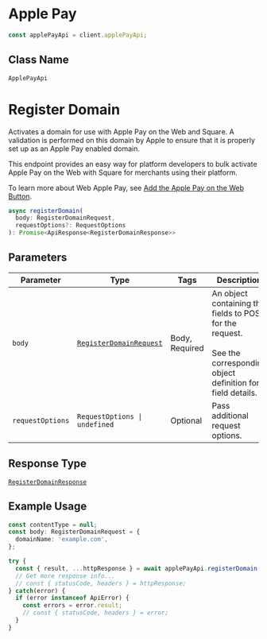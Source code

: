 # Apple Pay

```ts
const applePayApi = client.applePayApi;
```

## Class Name

`ApplePayApi`


# Register Domain

Activates a domain for use with Apple Pay on the Web and Square. A validation
is performed on this domain by Apple to ensure that it is properly set up as
an Apple Pay enabled domain.

This endpoint provides an easy way for platform developers to bulk activate
Apple Pay on the Web with Square for merchants using their platform.

To learn more about Web Apple Pay, see
[Add the Apple Pay on the Web Button](../../https://developer.squareup.com/docs/payment-form/add-digital-wallets/apple-pay).

```ts
async registerDomain(
  body: RegisterDomainRequest,
  requestOptions?: RequestOptions
): Promise<ApiResponse<RegisterDomainResponse>>
```

## Parameters

| Parameter | Type | Tags | Description |
|  --- | --- | --- | --- |
| `body` | [`RegisterDomainRequest`](../../doc/models/register-domain-request.md) | Body, Required | An object containing the fields to POST for the request.<br><br>See the corresponding object definition for field details. |
| `requestOptions` | `RequestOptions \| undefined` | Optional | Pass additional request options. |

## Response Type

[`RegisterDomainResponse`](../../doc/models/register-domain-response.md)

## Example Usage

```ts
const contentType = null;
const body: RegisterDomainRequest = {
  domainName: 'example.com',
};

try {
  const { result, ...httpResponse } = await applePayApi.registerDomain(body);
  // Get more response info...
  // const { statusCode, headers } = httpResponse;
} catch(error) {
  if (error instanceof ApiError) {
    const errors = error.result;
    // const { statusCode, headers } = error;
  }
}
```

